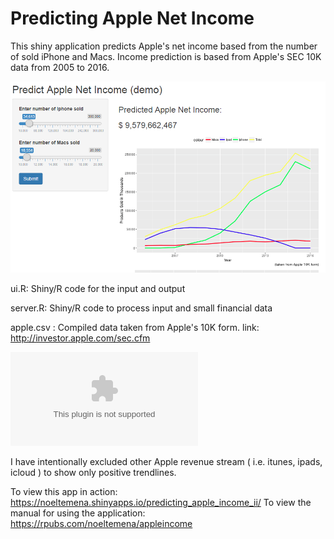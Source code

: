 # Predicting Apple Net Income

This shiny application predicts Apple's net income based from the number of sold iPhone and Macs. Income prediction is based from Apple's SEC 10K data from 2005 to 2016.

![AppleIncome](https://github.com/ntemena720/PredictAppleIncome/blob/master/apple.PNG)

ui.R: Shiny/R code for the input and output   

server.R: Shiny/R code to process input and small financial data   

apple.csv : Compiled data taken from Apple's 10K form. link: http://investor.apple.com/sec.cfm    

![AppleIncomeData](https://github.com/ntemena720/PredictAppleIncome/blob/master/apple.csv)   

I have intentionally excluded other Apple revenue stream ( i.e. itunes, ipads, icloud ) to show only positive trendlines.

To view this app in action: https://noeltemena.shinyapps.io/predicting_apple_income_ii/
To view the manual for using the application: https://rpubs.com/noeltemena/appleincome
